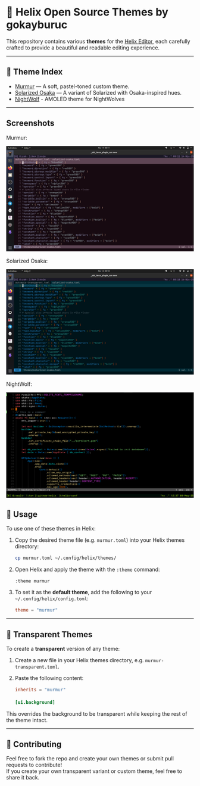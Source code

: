 # 🎨 Helix Open Source Themes by gokayburuc

This repository contains various **themes** for the [Helix Editor](https://helix-editor.com), each carefully crafted to provide a beautiful and readable editing experience.

---

## 📁 Theme Index

- [Murmur](./murmur.toml) — A soft, pastel-toned custom theme.
- [Solarized Osaka](./solarized-osaka.toml) — A variant of Solarized with Osaka-inspired hues.
- [NightWolf](./nightwolf.toml) - AMOLED theme for NightWolves
---

## Screenshots

Murmur:

![Murmur-ss](./img/murmur-ss.png)

Solarized Osaka:

![Solarized-Osaka](./img/solarized-osaka-ss.png)

NightWolf:

![NightWolf](./img/nightwolf.png)

## 🚀 Usage

To use one of these themes in Helix:

1. Copy the desired theme file (e.g. `murmur.toml`) into your Helix themes directory:

   ```bash
   cp murmur.toml ~/.config/helix/themes/
   ```

2. Open Helix and apply the theme with the `:theme` command:

   ```helix
   :theme murmur
   ```

3. To set it as the **default theme**, add the following to your `~/.config/helix/config.toml`:

   ```toml
   theme = "murmur"
   ```

---

## 🌈 Transparent Themes

To create a **transparent** version of any theme:

1. Create a new file in your Helix themes directory, e.g. `murmur-transparent.toml`.
2. Paste the following content:

   ```toml
   inherits = "murmur"

   [ui.background]
   ```

This overrides the background to be transparent while keeping the rest of the theme intact.

---

## 🧊 Contributing

Feel free to fork the repo and create your own themes or submit pull requests to contribute!  
If you create your own transparent variant or custom theme, feel free to share it back.
